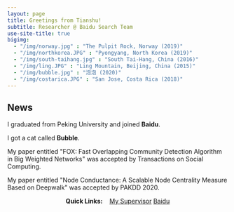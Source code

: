 ```yaml
---
layout: page
title: Greetings from Tianshu!
subtitle: Researcher @ Baidu Search Team
use-site-title: true
bigimg:
  - "/img/norway.jpg" : "The Pulpit Rock, Norway (2019)"
  - "/img/northkorea.JPG" : "Pyongyang, North Korea (2019)"
  - "/img/south-taihang.jpg" : "South Tai-Hang, China (2016)"
  - "/img/ling.JPG" : "Ling Mountain, Beijing, China (2015)"
  - "/img/bubble.jpg" : "泡泡 (2020)"
  - "/img/costarica.JPG" : "San Jose, Costa Rica (2018)"
---
```

## News
<p class="about-text">
<span class="fa fa-graduation-cap about-icon"></span>
I graduated from Peking University and joined <strong>Baidu</strong>.
</p>

<p class="about-text">
<span class="fa fa-heart about-icon"></span>
I got a cat called <strong>Bubble</strong>.
</p>

<p class="about-text">
<span class="fa fa-paper-plane about-icon"></span>
My paper entitled "FOX: Fast Overlapping Community Detection Algorithm in Big Weighted Networks" was accepted by Transactions on Social Computing.
</p>

<p class="about-text">
<span class="fa fa-paper-plane about-icon"></span>
My paper entitled "Node Conductance: A Scalable Node Centrality Measure Based on Deepwalk" was accepted by PAKDD 2020.


<div style="text-align:center">
<strong>Quick Links:</strong> &nbsp;&nbsp; 
<a href="http://www.cis.pku.edu.cn/info/1084/1273.htm" role="button" class="btn btn-primary">My Supervisor</a> 
<a href="https://www.baidu.com/" role="button" class="btn btn-primary">Baidu</a> 
</div>